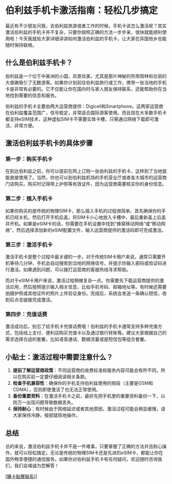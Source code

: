 # 伯利兹手机卡激活指南：轻松几步搞定

最近有不少朋友问我，去伯利兹旅游或者工作的时候，手机卡该怎么激活呢？其实激活伯利兹的手机卡并不复杂，只要你按照正确的方法一步步来，很快就能顺利使用啦！今天我就给大家详细讲讲如何激活伯利兹的手机卡，让大家在异国他乡也能随时保持联络。

## 什么是伯利兹手机卡？

伯利兹是一个位于中美洲的小国，风景优美，尤其是那片神秘的热带雨林和壮丽的大堡礁吸引了无数游客。如果你计划前往伯利兹旅行或工作，携带一张当地的手机卡是非常有必要的。它不仅能让你在国内时与家人朋友保持联系，还能帮助你在当地找到需要的信息和服务。

伯利兹的手机卡主要由两大运营商提供：Digicell和Smartphone。这两家运营商在伯利兹覆盖范围广，信号稳定，非常适合国际游客使用。而且现在大多数手机卡都支持eSIM技术，这种虚拟SIM卡不需要实体卡槽，只需通过网络下载即可激活，非常方便。

## 激活伯利兹手机卡的具体步骤

### 第一步：购买手机卡

在到达伯利兹之前，你可以提前在网上订购一张伯利兹的手机卡，这样到了当地就能直接使用了。当然，你也可以到伯利兹机场的手机营业厅或者各大城市的运营商门店购买。购买时记得带上护照等有效证件，因为运营商需要核实你的身份信息。

### 第二步：插入手机卡

如果你购买的是传统的物理SIM卡，那么插入手机的过程很简单。首先确保你的手机已经关机，然后打开手机后盖，将SIM卡小心地放入卡槽中，最后重新盖上后盖并开机。如果是eSIM卡的话，你需要在手机设置中找到“蜂窝移动网络”或“移动网络”，然后选择添加新的eSIM配置文件，输入运营商提供的激活码即可完成激活。

### 第三步：激活手机卡

激活手机卡是整个过程中最关键的一步。对于传统SIM卡用户来说，通常只需要开机等待几分钟，手机会自动搜索到当地的网络信号，并提示你输入密码或验证码进行激活。如果遇到问题，可以拨打运营商的客服热线寻求帮助。

而对于eSIM卡用户来说，激活过程稍微复杂一点。你需要先下载运营商提供的激活应用，然后按照提示输入相关信息，比如手机号码、邮箱地址等。有时候还需要拍摄护照或其他证件的照片上传验证身份。完成后，系统会发送一条确认短信，收到后点击链接完成激活。

### 第四步：充值话费

激活成功后，别忘了给手机卡充值话费哦！伯利兹的手机卡通常支持多种充值方式，包括线上支付、便利店购买充值卡以及通过银行转账等。建议大家根据自己的需求选择合适的套餐，比如语音通话、数据流量或是短信包等组合套餐。

## 小贴士：激活过程中需要注意什么？

1. **提前了解运营商政策**：不同运营商的收费标准和服务内容可能会有所不同，所以在购买前一定要仔细阅读相关条款。
2. **检查手机兼容性**：确保你的手机支持伯利兹使用的频段（主要是GSM和CDMA），否则即使激活了也无法正常使用。
3. **备份重要资料**：在激活手机卡之前，最好先把手机里的重要资料备份一下，以防万一出现问题导致数据丢失。
4. **保持耐心**：有时候由于网络延迟或者其他原因，激活过程可能会稍显缓慢，请大家保持冷静，按部就班地操作。

## 总结

总的来说，激活伯利兹手机卡并不是一件难事，只要掌握了正确的方法并且耐心操作，就可以轻松搞定。无论是传统的物理SIM卡还是先进的eSIM卡，都能让你在国外畅享便捷的通信服务。如果你对伯利兹手机卡有任何疑问，欢迎随时咨询我们，我们会竭诚为您解答！

[[購卡點擊聯系](https://t.me/s/esim1088)]]